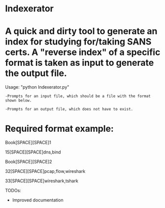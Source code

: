 # Indexerator
# A quick and dirty tool to generate an index for studying for/taking SANS certs. A "reverse index" of a specific format is taken as input to generate the output file.

Usage:
    "python Indexerator.py"
    
    -Prompts for an input file, which should be a file with the format shown below.
    
    -Prompts for an output file, which does not have to exist.

# Required format example:

Book[SPACE][SPACE]1

15[SPACE][SPACE]dns,bind

Book[SPACE][SPACE]2

32[SPACE][SPACE]pcap,flow,wireshark

33[SPACE][SPACE]wireshark,tshark
 
 TODOs:
 - Improved documentation
